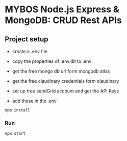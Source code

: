 # MYBOS Node.js Express & MongoDB: CRUD Rest APIs

## Project setup

- create a .env file

- copy the properties of .env.dit to .env

- get the free mongo db url form mongodb atlas

- get the free claudinary credentials form claudinary

- set up free sendGrid account and get the API Keys

- add those in the .env

```
npm install
```

### Run

```
npm start
```
